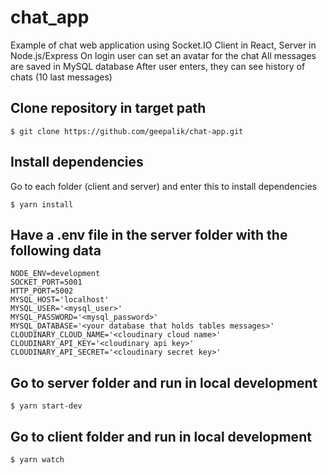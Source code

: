 # chat_app 
Example of chat web application using Socket.IO
Client in React, Server in Node.js/Express
On login user can set an avatar for the chat
All messages are saved in MySQL database
After user enters, they can see history of chats (10 last messages)

Clone repository in target path
-----

    $ git clone https://github.com/geepalik/chat-app.git

Install dependencies
-----
Go to each folder (client and server) and enter this to install dependencies

    $ yarn install
    
Have a .env file in the server folder with the following data
-----

    NODE_ENV=development
    SOCKET_PORT=5001
    HTTP_PORT=5002
    MYSQL_HOST='localhost'
    MYSQL_USER='<mysql_user>'
    MYSQL_PASSWORD='<mysql_password>'
    MYSQL_DATABASE='<your database that holds tables messages>'
    CLOUDINARY_CLOUD_NAME='<cloudinary cloud name>'
    CLOUDINARY_API_KEY='<cloudinary api key>'
    CLOUDINARY_API_SECRET='<cloudinary secret key>'
    
Go to server folder and run in local development
-----

    $ yarn start-dev
    
Go to client folder and run in local development
-----

    $ yarn watch